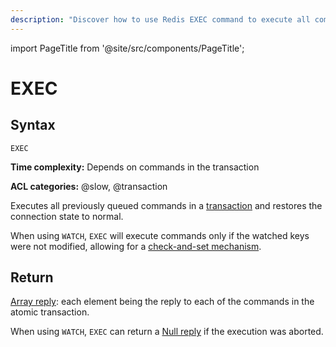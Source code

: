 ```yaml
---
description: "Discover how to use Redis EXEC command to execute all commands issued after MULTI."
---
```


import PageTitle from '@site/src/components/PageTitle';

# EXEC

<PageTitle title="Redis EXEC Command (Documentation) | Dragonfly" />

## Syntax

    EXEC

**Time complexity:** Depends on commands in the transaction

**ACL categories:** @slow, @transaction

Executes all previously queued commands in a [transaction][tt] and restores the
connection state to normal.

[tt]: https://redis.io/topics/transactions

When using `WATCH`, `EXEC` will execute commands only if the watched keys were
not modified, allowing for a [check-and-set mechanism][ttc].

[ttc]: https://redis.io/topics/transactions#cas

## Return

[Array reply](https://redis.io/docs/reference/protocol-spec/#arrays): each element being the reply to each of the commands in the
atomic transaction.

When using `WATCH`, `EXEC` can return a [Null reply](https://redis.io/docs/reference/protocol-spec/#bulk-strings) if the execution was aborted.
